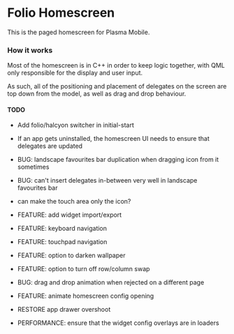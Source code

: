 <!--
- SPDX-FileCopyrightText: None
- SPDX-License-Identifier: CC0-1.0
-->

# Folio Homescreen

This is the paged homescreen for Plasma Mobile.

### How it works

Most of the homescreen is in C++ in order to keep logic together, with QML only responsible for the display and user input.

As such, all of the positioning and placement of delegates on the screen are top down from the model, as well as drag and drop behaviour.

#### TODO
- Add folio/halcyon switcher in initial-start
- If an app gets uninstalled, the homescreen UI needs to ensure that delegates are updated
- BUG: landscape favourites bar duplication when dragging icon from it sometimes
- BUG: can't insert delegates in-between very well in landscape favourites bar
- can make the touch area only the icon?
- FEATURE: add widget import/export
- FEATURE: keyboard navigation
- FEATURE: touchpad navigation
- FEATURE: option to darken wallpaper
- FEATURE: option to turn off row/column swap
- BUG: drag and drop animation when rejected on a different page

- FEATURE: animate homescreen config opening

- RESTORE app drawer overshoot

- PERFORMANCE: ensure that the widget config overlays are in loaders
